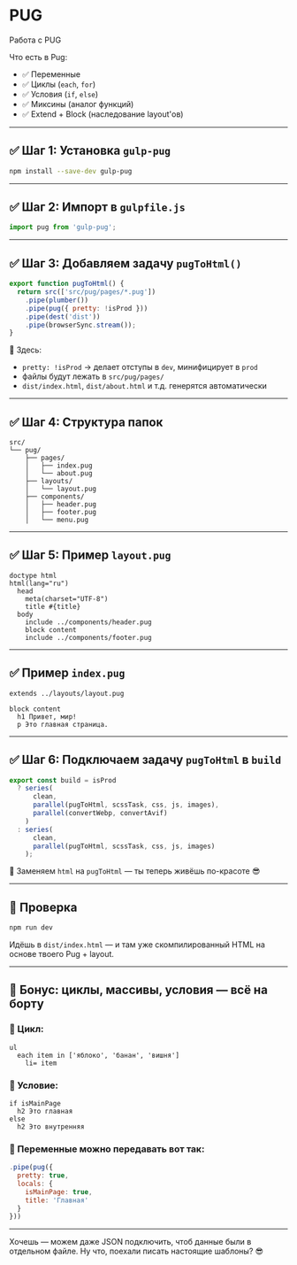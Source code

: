 # PUG
Работа с PUG

Что есть в Pug:
- ✅ Переменные
- ✅ Циклы (`each`, `for`)
- ✅ Условия (`if`, `else`)
- ✅ Миксины (аналог функций)
- ✅ Extend + Block (наследование layout'ов)

---

## ✅ Шаг 1: Установка `gulp-pug`

```bash
npm install --save-dev gulp-pug
```

---

## ✅ Шаг 2: Импорт в `gulpfile.js`

```js
import pug from 'gulp-pug';
```

---

## ✅ Шаг 3: Добавляем задачу `pugToHtml()`

```js
export function pugToHtml() {
  return src(['src/pug/pages/*.pug'])
    .pipe(plumber())
    .pipe(pug({ pretty: !isProd }))
    .pipe(dest('dist'))
    .pipe(browserSync.stream());
}
```

📌 Здесь:

* `pretty: !isProd` → делает отступы в `dev`, минифицирует в `prod`
* файлы будут лежать в `src/pug/pages/`
* `dist/index.html`, `dist/about.html` и т.д. генерятся автоматически

---

## ✅ Шаг 4: Структура папок

```
src/
└── pug/
    ├── pages/
    │   ├── index.pug
    │   └── about.pug
    ├── layouts/
    │   └── layout.pug
    ├── components/
    │   ├── header.pug
    │   ├── footer.pug
    │   └── menu.pug
```

---

## ✅ Шаг 5: Пример `layout.pug`

```pug
doctype html
html(lang="ru")
  head
    meta(charset="UTF-8")
    title #{title}
  body
    include ../components/header.pug
    block content
    include ../components/footer.pug
```

---

## ✅ Пример `index.pug`

```pug
extends ../layouts/layout.pug

block content
  h1 Привет, мир!
  p Это главная страница.
```

---

## ✅ Шаг 6: Подключаем задачу `pugToHtml` в `build`

```js
export const build = isProd
  ? series(
      clean,
      parallel(pugToHtml, scssTask, css, js, images),
      parallel(convertWebp, convertAvif)
    )
  : series(
      clean,
      parallel(pugToHtml, scssTask, css, js, images)
    );
```

📌 Заменяем `html` на `pugToHtml` — ты теперь живёшь по-красоте 😎

---

## 🚀 Проверка

```bash
npm run dev
```

Идёшь в `dist/index.html` — и там уже скомпилированный HTML на основе твоего Pug + layout.

---

## 🎉 Бонус: циклы, массивы, условия — всё на борту

### 🔁 Цикл:

```pug
ul
  each item in ['яблоко', 'банан', 'вишня']
    li= item
```

### 🔘 Условие:

```pug
if isMainPage
  h2 Это главная
else
  h2 Это внутренняя
```

### 💬 Переменные можно передавать вот так:

```js
.pipe(pug({
  pretty: true,
  locals: {
    isMainPage: true,
    title: 'Главная'
  }
}))
```

---

Хочешь — можем даже JSON подключить, чтоб данные были в отдельном файле.
Ну что, поехали писать настоящие шаблоны? 😎
